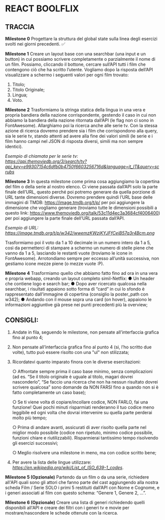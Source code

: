 # REACT BOOLFLIX
## TRACCIA
**Milestone 0**
Progettare la struttura del global state sulla linea degli esercizi svolti nei giorni precedenti. ✅

**Milestone 1**
Creare un layout base con una searchbar (una input e un button) in cui possiamo scrivere completamente o parzialmente il nome di un film. Possiamo, cliccando il bottone, cercare sull’API tutti i film che contengono ciò che ha scritto l’utente.
Vogliamo dopo la risposta dell’API visualizzare a schermo i seguenti valori per ogni film trovato:
1. Titolo;
2. Titolo Originale;
3. Lingua;
4. Voto.

**Milestone 2**
Trasformiamo la stringa statica della lingua in una vera e propria bandiera della nazione corrispondente, gestendo il caso in cui non abbiamo la bandiera della nazione ritornata dall’API (le flag non ci sono in FontAwesome).
Allarghiamo poi la ricerca anche alle serie tv. Con la stessa azione di ricerca dovremo prendere sia i film che corrispondono alla query, sia le serie tv, stando attenti ad avere alla fine dei valori simili (le serie e i film hanno campi nel JSON di risposta diversi, simili ma non sempre identici).

*Esempio di chiamata per le serie tv:*
*https://api.themoviedb.org/3/search/tv?api_key=e99307154c6dfb0b4750f6603256716d&language=it_IT&query=scrubs*

**Milestone 3**
In questa milestone come prima cosa aggiungiamo la copertina del film o della serie al nostro elenco. Ci viene passata dall’API solo la parte finale dell’URL, questo perché poi potremo generare da quella porzione di URL tante dimensioni diverse.
Dovremo prendere quindi l’URL base delle immagini di TMDB:
https://image.tmdb.org/t/p/ per poi aggiungere la dimensione che vogliamo generare (troviamo tutte le dimensioni possibili a questo link: https://www.themoviedb.org/talk/53c11d4ec3a3684cf4006400) per poi aggiungere la parte finale dell’URL passata dall’API.

*Esempio di URL:*
*https://image.tmdb.org/t/p/w342/wwemzKWzjKYJFfCeiB57q3r4Bcm.png*

Trasformiamo poi il voto da 1 a 10 decimale in un numero intero da 1 a 5, così da permetterci di stampare a schermo un numero di stelle piene che vanno da 1 a 5, lasciando le restanti vuote (troviamo le icone in FontAwesome). Arrotondiamo sempre per eccesso all’unità successiva, non gestiamo icone mezze piene (o mezze vuote :P).

**Milestone 4**
Trasformiamo quello che abbiamo fatto fino ad ora in una vera e propria webapp, creando un layout completo simil-Netflix:
● Un header che contiene logo e search bar;
● Dopo aver ricercato qualcosa nella searchbar, i risultati appaiono sotto forma di “card” in cui lo sfondo è rappresentato dall’immagine di copertina (consiglio la poster_path con w342);
● Andando con il mouse sopra una card (on hover), appaiono le informazioni aggiuntive già prese nei punti precedenti più la overview;

## CONSIGLI:
1. Andate in fila, seguendo le milestone, non pensate all’interfaccia grafica fino al punto 4;
2. Non pensate all’interfaccia grafica fino al punto 4 (si, l’ho scritto due volte), tutto può essere risolto con una "ul" non stilizzata;
3. Ricordatevi quanto imparato finora con le diverse esercitazioni:

    ○ Affrontate sempre prima il caso base minimo, senza complicazioni (ad es. “Se il titolo originale è uguale al titolo, magari dovrei nasconderlo”, “Se faccio una ricerca che non ha nessun risultato dovrei scrivere qualcosa” sono domande da NON FARSI fino a quando non si è fatto completamente un caso base);

    ○ Se ti viene volta di copiare/incollare codice, NON FARLO, fai una funzione! Quei pochi minuti risparmiati renderanno il tuo codice meno leggibile ed ogni volta che dovrai intervenire su quella parte perderai molto più tempo;

    ○ Prima di andare avanti, assicurati di aver risolto quella parte nel miglior modo possibile (codice non ripetuto, minimo codice possibile, funzioni chiare e riutilizzabili). Risparmierai tantissimo tempo risolvendo gli esercizi successivi;

    ○ Meglio risolvere una milestone in meno, ma con codice scritto bene;

4. Per avere la lista delle lingue utilizzare: *https://en.wikipedia.org/wiki/List_of_ISO_639-1_codes*.

**Milestone 5 (Opzionale)**
Partendo da un film o da una serie, richiedere all'API quali sono gli attori che fanno parte del cast aggiungendo alla nostra scheda Film / Serie SOLO i primi 5 restituiti dall’API con Nome e Cognome, e i generi associati al film con questo schema: “Genere 1, Genere 2, ...”.

**Milestone 6 (Opzionale)**
Creare una lista di generi richiedendo quelli disponibili all'API e creare dei filtri con i generi tv e movie per mostrare/nascondere le schede ottenute con la ricerca.
